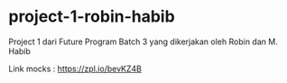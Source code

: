 # project-1-robin-habib
Project 1 dari Future Program Batch 3 yang dikerjakan oleh Robin dan M. Habib

Link mocks : https://zpl.io/bevKZ4B
